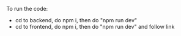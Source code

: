 To run the code:
- cd to backend, do npm i, then do "npm run dev"
- cd to frontend, do npm i, then do "npm run dev" and follow link
